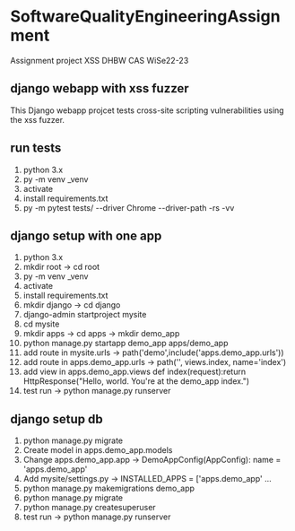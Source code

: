 # SoftwareQualityEngineeringAssignment
Assignment project XSS DHBW CAS WiSe22-23

## django webapp with xss fuzzer
This Django webapp projcet tests cross-site scripting vulnerabilities using the xss fuzzer.

## run tests
1. python 3.x
2. py -m venv _venv
3. activate
4. install requirements.txt
5. py -m pytest tests/ --driver Chrome --driver-path <path> -rs -vv

## django setup with one app
1. python 3.x
2. mkdir root -> cd root
3. py -m venv _venv
4. activate
5. install requirements.txt
6. mkdir django -> cd django
7. django-admin startproject mysite
8. cd mysite
9. mkdir apps -> cd apps -> mkdir demo_app
10. python manage.py startapp demo_app apps/demo_app
11. add route in mysite.urls -> path('demo',include('apps.demo_app.urls'))
12. add route in apps.demo_app.urls ->  path('', views.index, name='index')
13. add view in apps.demo_app.views def index(request):return HttpResponse("Hello, world. You're at the demo_app index.")
13. test run -> python manage.py runserver

## django setup db
1. python manage.py migrate
2. Create model in  apps.demo_app.models
3. Change apps.demo_app.app -> DemoAppConfig(AppConfig): name = 'apps.demo_app'
3. Add mysite/settings.py -> INSTALLED_APPS = ['apps.demo_app' ...
4. python manage.py makemigrations demo_app
5. python manage.py migrate
6. python manage.py createsuperuser
7. test run -> python manage.py runserver

